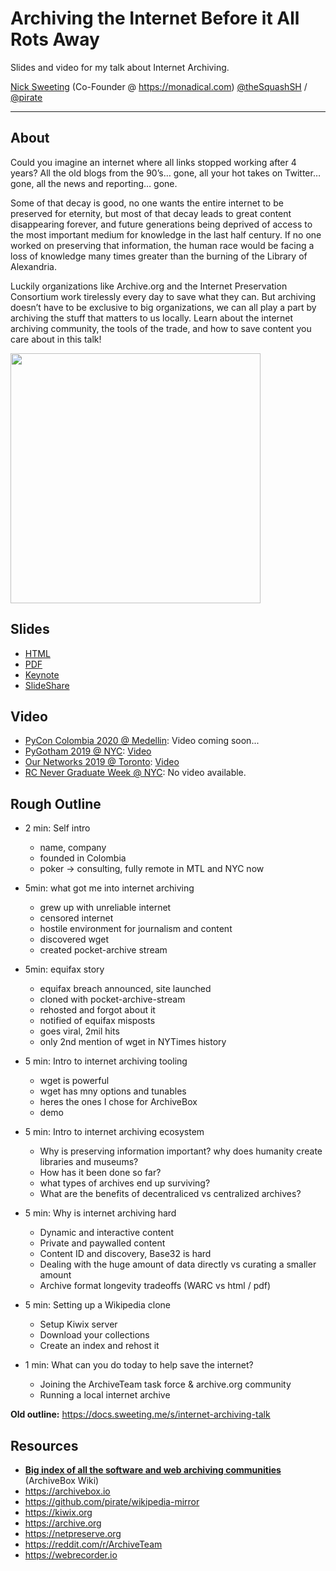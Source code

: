 # Archiving the Internet Before it All Rots Away

Slides and video for my talk about Internet Archiving.

[Nick Sweeting](https://docs.sweeting.me/s/blog) (Co-Founder @ https://monadical.com)
[@theSquashSH](https://twitter.com/theSquashSH) / [@pirate](https://github.com/pirate)

---

## About

Could you imagine an internet where all links stopped working after 4 years? All the old blogs from the 90’s… gone, all your hot takes on Twitter… gone, all the news and reporting… gone.

Some of that decay is good, no one wants the entire internet to be preserved for eternity, but most of that decay leads to great content disappearing forever, and future generations being deprived of access to the most important medium for knowledge in the last half century. If no one worked on preserving that information, the human race would be facing a loss of knowledge many times greater than the burning of the Library of Alexandria.

Luckily organizations like Archive.org and the Internet Preservation Consortium work tirelessly every day to save what they can. But archiving doesn’t have to be exclusive to big organizations, we can all play a part by archiving the stuff that matters to us locally. Learn about the internet archiving community, the tools of the trade, and how to save content you care about in this talk!

<a href="https://www.youtube.com/watch?v=7eoz_EU6-wQ"><img src="https://i.imgur.com/X7j5H5H.jpg" width="400px"/></a>

## Slides

- [HTML](https://pirate.github.io/internet-archiving-talk/Archiving%20Talk%20Long/assets/player/KeynoteDHTMLPlayer.html)
- [PDF](https://pirate.github.io/internet-archiving-talk/Archiving%20Talk%20Long.pdf)
- [Keynote](https://github.com/pirate/internet-archiving-talk/raw/master/Archiving%20Talk%20PyCon%20Colombia%202020.key)
- [SlideShare](https://www.slideshare.net/NickSweeting1/archiving-the-internet-before-it-all-rots-away-229406385)

## Video

- [PyCon Colombia 2020 @ Medellin](https://2020.pycon.co/en/talks/5/): Video coming soon...
- [PyGotham 2019 @ NYC](https://2019.pygotham.org/talks/archiving-the-internet-before-it-all-rots-away/): [Video](https://www.youtube.com/watch?v=7eoz_EU6-wQ)
- [Our Networks 2019 @ Toronto](https://ournetworks.ca/program/#mesh-lightning-talks): [Video](https://www.youtube.com/watch?v=ZYPA_jDAxJY)
- [RC Never Graduate Week @ NYC](https://recurse.com): No video available.

## Rough Outline

- 2 min: Self intro
    - name, company
    - founded in Colombia
    - poker -> consulting, fully remote in MTL and NYC now

- 5min: what got me into internet archiving
    - grew up with unreliable internet
    - censored internet
    - hostile environment for journalism and content
    - discovered wget
    - created pocket-archive stream

- 5min: equifax story
    - equifax breach announced, site launched
    - cloned with pocket-archive-stream
    - rehosted and forgot about it
    - notified of equifax misposts
    - goes viral, 2mil hits
    - only 2nd mention of wget in NYTimes history

- 5 min: Intro to internet archiving tooling
    - wget is powerful
    - wget has mny options and tunables
    - heres the ones I chose for ArchiveBox
    - demo
    
- 5 min: Intro to internet archiving ecosystem
    - Why is preserving information important? why does humanity create libraries and museums?
    - How has it been done so far?
    - what types of archives end up surviving?
    - What are the benefits of decentraliced vs centralized archives?
    
- 5 min: Why is internet archiving hard
    - Dynamic and interactive content
    - Private and paywalled content
    - Content ID and discovery, Base32 is hard
    - Dealing with the huge amount of data directly vs curating a smaller amount
    - Archive format longevity tradeoffs (WARC vs html / pdf)

- 5 min: Setting up a Wikipedia clone
    - Setup Kiwix server
    - Download your collections
    - Create an index and rehost it

- 1 min: What can you do today to help save the internet?
    - Joining the ArchiveTeam task force & archive.org community
    - Running a local internet archive

**Old outline:**
https://docs.sweeting.me/s/internet-archiving-talk

## Resources

- **[Big index of all the software and web archiving communities](https://github.com/pirate/ArchiveBox/wiki/Web-Archiving-Community)** (ArchiveBox Wiki)
- https://archivebox.io
- https://github.com/pirate/wikipedia-mirror
- https://kiwix.org
- https://archive.org
- https://netpreserve.org
- https://reddit.com/r/ArchiveTeam
- https://webrecorder.io
